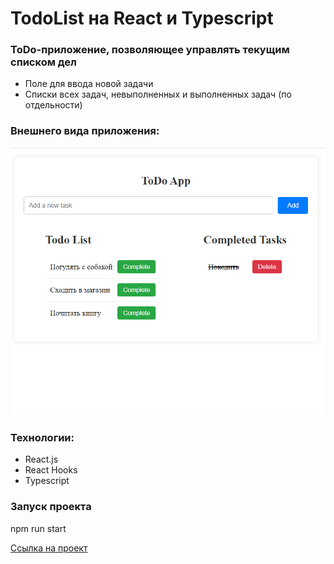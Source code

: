 # TodoList на React и Typescript

### ToDo-приложение, позволяющее управлять текущим списком дел

- Поле для ввода новой задачи
- Списки всех задач, невыполненных и выполненных задач (по отдельности)

### Внешнего вида приложения:

![alt text](https://github.com/Sergynya174/ToDoListReact/blob/main/img.png?raw=true)

### Технологии:

- React.js
- React Hooks
- Typescript

### Запуск проекта

npm run start

[Ссылка на проект](https://sergynya174.github.io/ToDoListReact/)
